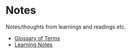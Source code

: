 # Notes

Notes/thoughts from learnings and readings etc.

- [Glossary of Terms](glossary.md)
- [Learning Notes](learning/README.md)
